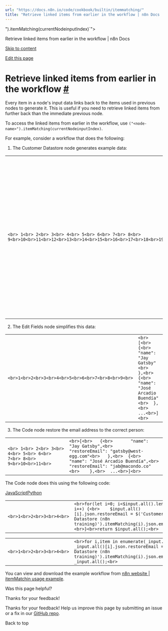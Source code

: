 ```yaml
---
url: "https://docs.n8n.io/code/cookbook/builtin/itemmatching/"
title: "Retrieve linked items from earlier in the workflow | n8n Docs  "
---
```


").itemMatching(currentNodeinputIndex)\`">



 Retrieve linked items from earlier in the workflow \| n8n Docs

[Skip to content](https://docs.n8n.io/code/cookbook/builtin/itemmatching/#retrieve-linked-items-from-earlier-in-the-workflow)

[Edit this page](https://github.com/n8n-io/n8n-docs/edit/main/docs/code/cookbook/builtin/itemmatching.md "Edit this page")

# Retrieve linked items from earlier in the workflow [\#](https://docs.n8n.io/code/cookbook/builtin/itemmatching/\#retrieve-linked-items-from-earlier-in-the-workflow "Permanent link")

Every item in a node's input data links back to the items used in previous nodes to generate it. This is useful if you need to retrieve linked items from further back than the immediate previous node.

To access the linked items from earlier in the workflow, use `("<node-name>").itemMatching(currentNodeinputIndex)`.

For example, consider a workflow that does the following:

1. The Customer Datastore node generates example data:



|     |     |
| --- | --- |
| ```<br> 1<br> 2<br> 3<br> 4<br> 5<br> 6<br> 7<br> 8<br> 9<br>10<br>11<br>12<br>13<br>14<br>15<br>16<br>17<br>18<br>19<br>``` | ```<br>[<br>	{<br>		"id": "23423532",<br>		"name": "Jay Gatsby",<br>		"email": "gatsby@west-egg.com",<br>		"notes": "Keeps asking about a green light??",<br>		"country": "US",<br>		"created": "1925-04-10"<br>	},<br>	{<br>		"id": "23423533",<br>		"name": "José Arcadio Buendía",<br>		"email": "jab@macondo.co",<br>		"notes": "Lots of people named after him. Very confusing",<br>		"country": "CO",<br>		"created": "1967-05-05"<br>	},<br>	...<br>]<br>``` |

2. The Edit Fields node simplifies this data:



|     |     |
| --- | --- |
| ```<br>1<br>2<br>3<br>4<br>5<br>6<br>7<br>8<br>9<br>``` | ```<br>[<br>	{<br>		"name": "Jay Gatsby"<br>	},<br>	{<br>		"name": "José Arcadio Buendía"<br>	},<br>    ...<br>]<br>``` |

3. The Code node restore the email address to the correct person:



|     |     |
| --- | --- |
| ```<br> 1<br> 2<br> 3<br> 4<br> 5<br> 6<br> 7<br> 8<br> 9<br>10<br>11<br>``` | ```<br>[<br>	{<br>		"name": "Jay Gatsby",<br>		"restoreEmail": "gatsby@west-egg.com"<br>	},<br>	{<br>		"name": "José Arcadio Buendía",<br>		"restoreEmail": "jab@macondo.co"<br>	},<br>	...<br>]<br>``` |


The Code node does this using the following code:

[JavaScript](https://docs.n8n.io/code/cookbook/builtin/itemmatching/#__tabbed_1_1)[Python](https://docs.n8n.io/code/cookbook/builtin/itemmatching/#__tabbed_1_2)

|     |     |
| --- | --- |
| ```<br>1<br>2<br>3<br>4<br>``` | ```<br>for(let i=0; i<$input.all().length; i++) {<br>	$input.all()[i].json.restoreEmail = $('Customer Datastore (n8n training)').itemMatching(i).json.email;<br>}<br>return $input.all();<br>``` |

|     |     |
| --- | --- |
| ```<br>1<br>2<br>3<br>4<br>``` | ```<br>for i,item in enumerate(_input.all()):<br>	_input.all()[i].json.restoreEmail = _('Customer Datastore (n8n training)').itemMatching(i).json.email<br>return _input.all();<br>``` |

You can view and download the example workflow from [n8n website \| itemMatchin usage example](https://n8n.io/workflows/1966-itemmatching-usage-example/).

Was this page helpful?






Thanks for your feedback!






Thanks for your feedback! Help us improve this page by submitting an issue or a fix in our [GitHub repo](https://github.com/n8n-io/n8n-docs).


Back to top